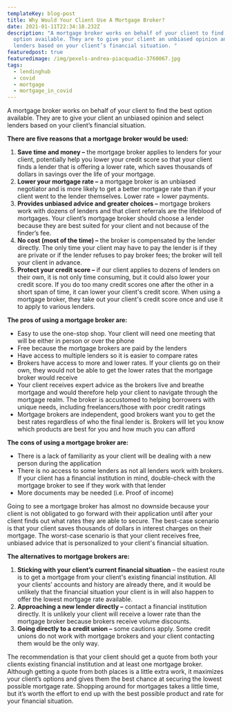 ```yaml
---
templateKey: blog-post
title: Why Would Your Client Use A Mortgage Broker?
date: 2021-01-11T22:34:18.232Z
description: "A mortgage broker works on behalf of your client to find the best
  option available. They are to give your client an unbiased opinion and select
  lenders based on your client’s financial situation. "
featuredpost: true
featuredimage: /img/pexels-andrea-piacquadio-3760067.jpg
tags:
  - lendinghub
  - covid
  - mortgage
  - mortgage_in_covid
---
```

A mortgage broker works on behalf of your client to find the best option available. They are to give your client an unbiased opinion and select lenders based on your client’s financial situation.

**There are five reasons that a mortgage broker would be used:**

1. **Save time and money –** the mortgage broker applies to lenders for your client, potentially help you lower your credit score so that your client finds a lender that is offering a lower rate, which saves thousands of dollars in savings over the life of your mortgage.
2. **Lower your mortgage rate –** a mortgage broker is an unbiased negotiator and is more likely to get a better mortgage rate than if your client went to the lender themselves. Lower rate = lower payments.
3. **Provides unbiased advice and greater choices –** mortgage brokers work with dozens of lenders and that client referrals are the lifeblood of mortgages. Your client’s mortgage broker should choose a lender because they are best suited for your client and not because of the finder’s fee.
4. **No cost (most of the time) –** the broker is compensated by the lender directly. The only time your client may have to pay the lender is if they are private or if the lender refuses to pay broker fees; the broker will tell your client in advance.
5. **Protect your credit score –** if our client applies to dozens of lenders on their own, it is not only time consuming, but it could also lower your credit score. If you do too many credit scores one after the other in a short span of time, it can lower your client's credit score. When using a mortgage broker, they take out your client's credit score once and use it to apply to various lenders.

**The pros of using a mortgage broker are:**

* Easy to use the one-stop shop. Your client will need one meeting that will be either in person or over the phone
* Free because the mortgage brokers are paid by the lenders
* Have access to multiple lenders so it is easier to compare rates
* Brokers have access to more and lower rates. If your clients go on their own, they would not be able to get the lower rates that the mortgage broker would receive
* Your client receives expert advice as the brokers live and breathe mortgage and would therefore help your client to navigate through the mortgage realm. The broker is accustomed to helping borrowers with unique needs, including freelancers/those with poor credit ratings
* Mortgage brokers are independent, good brokers want you to get the best rates regardless of who the final lender is. Brokers will let you know which products are best for you and how much you can afford

**The cons of using a mortgage broker are:**

* There is a lack of familiarity as your client will be dealing with a new person during the application
* There is no access to some lenders as not all lenders work with brokers. If your client has a financial institution in mind, double-check with the mortgage broker to see if they work with that lender
* More documents may be needed (i.e. Proof of income)

Going to see a mortgage broker has almost no downside because your client is not obligated to go forward with their application until after your client finds out what rates they are able to secure. The best-case scenario is that your client saves thousands of dollars in interest charges on their mortgage. The worst-case scenario is that your client receives free, unbiased advice that is personalized to your client's financial situation.

**The alternatives to mortgage brokers are:**

1. **Sticking with your client’s current financial situation** – the easiest route is to get a mortgage from your client's existing financial institution. All your clients’ accounts and history are already there, and it would be unlikely that the financial situation your client is in will also happen to offer the lowest mortgage rate available.
2. **Approaching a new lender directly –** contact a financial institution directly. It is unlikely your client will receive a lower rate than the mortgage broker because brokers receive volume discounts.
3. **Going directly to a credit union –** some cautions apply. Some credit unions do not work with mortgage brokers and your client contacting them would be the only way.

The recommendation is that your client should get a quote from both your clients existing financial institution and at least one mortgage broker. Although getting a quote from both places is a little extra work, it maximizes your client’s options and gives them the best chance at securing the lowest possible mortgage rate. Shopping around for mortgages takes a little time, but it’s worth the effort to end up with the best possible product and rate for your financial situation.
